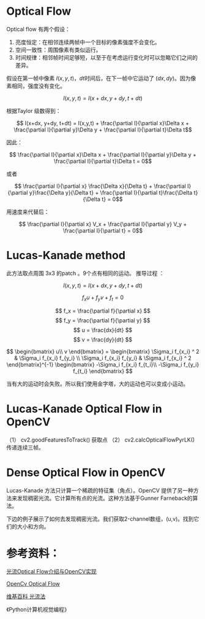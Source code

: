 


# Optical Flow
Optical flow 有两个假设：
1. 亮度恒定：在相邻连续两帧中一个目标的像素强度不会变化。
2. 空间一致性：周围像素有类似运行。
3. 时间规律：相邻帧时间足够短，以至于在考虑运行变化时可以忽略它们之间的差异。

假设在第一帧中像素 $I(x,y,t)$，$dt$时间后，在下一帧中它运动了 $(dx, dy)$。因为像素相同，强度没有变化。

$$ I(x,y,t) = I(x+dx, y+dy, t+dt) $$

根据Taylor 级数得到：

$$ I(x+dx, y+dy, t+dt) = I(x,y,t) + \frac{\partial I}{\partial x}\Delta x +  \frac{\partial I}{\partial y}\Delta y + \frac{\partial I}{\partial t}\Delta t$$

因此：

$$ \frac{\partial I}{\partial x}\Delta x +  \frac{\partial I}{\partial y}\Delta y + \frac{\partial I}{\partial t}\Delta t = 0$$

或者

$$ \frac{\partial I}{\partial x} \frac{\Delta x}{\Delta t} +  \frac{\partial I}{\partial y}\frac{\Delta y}{\Delta t} + \frac{\partial I}{\partial t}\frac{\Delta t}{\Delta t} = 0$$

用速度来代替后：

$$ \frac{\partial I}{\partial x} V_x +  \frac{\partial I}{\partial y} V_y + \frac{\partial I}{\partial t} = 0$$

# Lucas-Kanade method


此方法取点周围 3x3 的patch 。9个点有相同的运动。
推导过程 ：

$$ I(x,y,t) = I(x+dx, y+dy, t+dt) $$


$$ f_x u + f_y v + f_t = 0 $$


$$ f_x = \frac{\partial f}{\partial x} $$
$$ f_y = \frac{\partial f}{\partial y} $$
$$ u = \frac{dx}{dt} $$
$$ v = \frac{dy}{dt} $$

$$ \begin{bmatrix}
u\\ 
v
\end{bmatrix} = 
\begin{bmatrix}
\Sigma_i f_{x_i} ^ 2 & \Sigma_i f_{x_i} f_{y_i} \\ 
\Sigma_i f_{x_i} f_{y_i} & \Sigma_i f_{x_i} ^ 2
\end{bmatrix}^{-1}
\begin{bmatrix}
-\Sigma_i f_{x_i} f_{t_i}\\ 
-\Sigma_i f_{y_i} f_{t_i}
\end{bmatrix}
$$ 



当有大的运动时会失败。所以我们使用金字塔，大的运动也可以变成小运动。


# Lucas-Kanade Optical Flow in OpenCV
（1） cv2.goodFeaturesToTrack() 获取点
（2） cv2.calcOpticalFlowPyrLK() 传递连续三帧。

# Dense Optical Flow in OpenCV

Lucas-Kanade 方法只计算一个稀疏的特征集（角点）。OpenCV 提供了另一种方法来发现稠密光流。它计算所有点的光流。这种方法基于Gunner Farneback的算法。

下边的例子展示了如何去发现稠密光流。我们获取2-channel数组，(u,v)。找到它们的大小和方向。



# 参考资料：
[光流Optical Flow介绍与OpenCV实现](https://blog.csdn.net/zouxy09/article/details/8683859)

[OpenCv Optical Flow](https://docs.opencv.org/3.3.1/d7/d8b/tutorial_py_lucas_kanade.html)

[维基百科 光流法](https://zh.wikipedia.org/wiki/%E5%85%89%E6%B5%81%E6%B3%95)

《Python计算机视觉编程》


